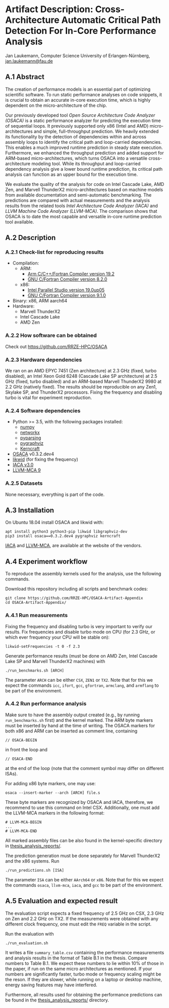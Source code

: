 # Artifact Description: Cross-Architecture Automatic Critical Path Detection For In-Core Performance Analysis
Jan Laukemann, Computer Science University of Erlangen-Nürnberg, jan.laukemann@fau.de

## A.1 Abstract
The creation of performance models is an essential part of optimizing scientific software.
To run static performance analyses on code snippets, it is crucial to obtain an accurate in-core execution time, which is highly dependent on the micro-architecture of the chip.

Our previously developed tool *Open Source Architecture Code Analyzer (OSACA)* is a static performance analyzer for predicting the execution time of sequential loops.
It previously supported only x86 (Intel and AMD) micro-architectures and simple, full-throughput prediction.
We heavily extended its functionality by the detection of dependencies within and across assembly loops to identify the critical path and loop-carried dependencies.
This enables a much improved runtime prediction in steady state execution.
Furthermore, we enhanced the throughput prediction and added support for ARM-based micro-architectures, which turns OSACA into a versatile cross-architecture modeling tool.
While its throughput and loop-carried dependency analysis give a lower bound runtime prediction, its critical path analysis can function as an upper bound for the execution time.

We evaluate the quality of the analysis for code on Intel Cascade Lake, AMD Zen, and Marvell ThunderX2 micro-architectures based on machine models from available documentation and semi-automatic benchmarking.
The predictions are compared with actual measurements and the analysis results from the related tools *Intel Architecture Code Analyzer&nbsp;(IACA)* and *LLVM Machine Code Analyzer&nbsp;(LLVM-MCA)*.
The comparison shows that OSACA is to date the most capable and versatile in-core runtime prediction tool available.

## A.2 Description

### A.2.1 Check-list for reproducing results
- Compilation: 
  - ARM:
    - [Arm C/C++/Fortran Compiler version&nbsp;19.2](https://developer.arm.com/tools-and-software/server-and-hpc/compile/arm-compiler-for-linux)
    - [GNU C/Fortran Compiler version&nbsp;8.2.0](https://gcc.gnu.org/gcc-8/)
  - x86:
    - [Intel Parallel Studio version 19.0up05](https://software.intel.com/en-us/compilers)
    - [GNU C/Fortran Compiler version&nbsp;9.1.0](https://gcc.gnu.org/gcc-9/)
- Binary: x86,  ARM aarch64
- Hardware:
  - Marvell ThunderX2
  - Intel Cascade Lake
  - AMD Zen

### A.2.2 How software can be obtained
Check out https://github.com/RRZE-HPC/OSACA

### A.2.3 Hardware dependencies
We ran on an AMD EPYC 7451 (Zen architecture) at 2.3 GHz (fixed, turbo disabled), an Intel Xeon Gold 6248 (Cascade Lake SP architecture) at 2.5 GHz (fixed, turbo disabled) and an ARM-based Marvell ThunderX2 9980 at 2.2 GHz (natively fixed). The results should be reproducible on any Zen1, Skylake SP, and ThunderX2 processors. Fixing the frequency and disabling turbo is vital for experiment reproduction.

### A.2.4 Software dependencies
- Python >= 3.5, with the following packages installed:
  - [numpy](https://numpy.org/)
  - [networkx](https://networkx.github.io/)
  - [pyparsing](https://github.com/pyparsing/pyparsing)
  - [pygraphviz](https://pygraphviz.github.io/)
  - [Kerncraft](https://github.com/RRZE-HPC/kerncraft)
- [OSACA](https://github.com/RRZE-HPC/OSACA) v0.3.2.dev4
- [likwid](https://github.com/RRZE-HPC/likwid/) (for fixing the frequency)
- [IACA v3.0](https://software.intel.com/en-us/articles/intel-architecture-code-analyzer)
- [LLVM-MCA 9](https://llvm.org/docs/CommandGuide/llvm-mca.html)

### A.2.5 Datasets
None necessary, everything is part of the code.

## A.3 Installation
On Ubuntu 18.04 install OSACA and likwid with:
```
apt install python3 python3-pip likwid libgraphviz-dev
pip3 install osaca==0.3.2.dev4 pygraphviz kerncraft
```

[IACA](https://software.intel.com/en-us/articles/intel-architecture-code-analyzer) and [LLVM-MCA](http://releases.llvm.org/), are available at the website of the vendors.

## A.4 Experiment workflow
To reproduce the assembly kernels used for the analysis, use the following commands.

Download this repository including all scripts and benchmark codes:
```
git clone https://github.com/RRZE-HPC/OSACA-Artifact-Appendix
cd OSACA-Artifact-Appendix/
```

### A.4.1 Run measurements
Fixing the frequency and disabling turbo is very important to verify our results.
Fix frequencies and disable turbo mode on CPU (for 2.3 GHz, or which ever frequency your CPU will be stable on):
```
likwid-setFrequencies -t 0 -f 2.3
```
Generate performance results (must be done on AMD Zen, Intel Cascade Lake SP and Marvell ThunderX2 machines) with
```
./run_benchmarks.sh [ARCH]
```
The parameter `ARCH` can be either `CSX`, `ZEN1` or `TX2`.
Note that for this we expect the commands `icc`, `ifort`, `gcc`, `gfortran`, `armclang`, and `armflang` to be part of the environment.

### A.4.2 Run performance analysis
Make sure to have the assembly output created (e.g., by running `run_benchmarks.sh` first) and the kernel marked.
The ARM byte markers must be inserted by hand at the time of writing.
The OSACA markers for both x86 and ARM can be inserted as comment line, containing
```
// OSACA-BEGIN
```
in front the loop and 
```
// OSACA-END
```
at the end of the loop (note that the comment symbol may differ on different ISAs).

For adding x86 byte markers, one may use:
```
osaca --insert-marker --arch [ARCH] file.s
```
These byte markers are recognized by OSACA and IACA, therefore, we recommend to use this command on Intel CSX.
Additionally, one must add the LLVM-MCA markers in the following format:
```
# LLVM-MCA-BEGIN
...
# LLVM-MCA-END
```
All marked assembly files can be also found in the kernel-specific directory in [thesis_analysis_reports/](./thesis_analysis_reports).

The prediction generation must be done separately for Marvell ThunderX2 and the x86 systems. Run 
```
./run_predictions.sh [ISA]
```
The parameter `ISA` can be either `AArch64` or `x86`.
Note that for this we expect the commands `osaca`, `llvm-mca`, `iaca`, and `gcc` to be part of the environment.


## A.5 Evaluation and expected result
The evaluation script expects a fixed frequency of 2.5 GHz on CSX, 2.3 GHz on Zen and 2.2 GHz on TX2.
If the measurements were obtained with any different clock frequency, one must edit the `FREQ` variable in the script.

Run the evaluation with
```
./run_evaluation.sh
```
It writes a file `summary_table.csv` containing the performance measurements and analysis results in the format of Table B.1 in the thesis.
Compare numbers to Table B.1.
We expect these numbers to lie within 10% of those in the paper, if run on the same micro architectures as mentioned. If your numbers are significantly faster, turbo mode or frequency scaling might be the reson. If they are slower, while running on a laptop or desktop machine, energy saving features may have interfered.

Furthermore, all results used for obtaining the performance predictions can be found in the [thesis_analysis_reports/](./thesis_analysis_reports) directory.
